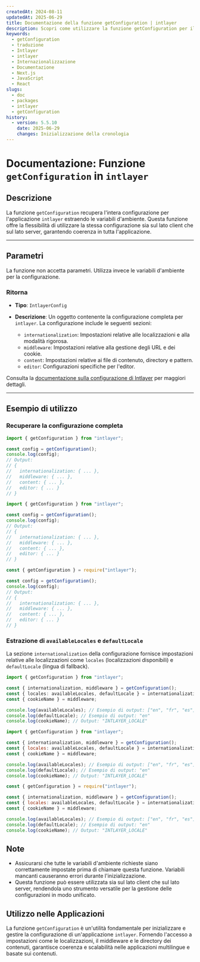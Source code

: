 ```yaml
---
createdAt: 2024-08-11
updatedAt: 2025-06-29
title: Documentazione della funzione getConfiguration | intlayer
description: Scopri come utilizzare la funzione getConfiguration per il pacchetto intlayer
keywords:
  - getConfiguration
  - traduzione
  - Intlayer
  - intlayer
  - Internazionalizzazione
  - Documentazione
  - Next.js
  - JavaScript
  - React
slugs:
  - doc
  - packages
  - intlayer
  - getConfiguration
history:
  - version: 5.5.10
    date: 2025-06-29
    changes: Inizializzazione della cronologia
---
```


# Documentazione: Funzione `getConfiguration` in `intlayer`

## Descrizione

La funzione `getConfiguration` recupera l'intera configurazione per l'applicazione `intlayer` estraendo le variabili d'ambiente. Questa funzione offre la flessibilità di utilizzare la stessa configurazione sia sul lato client che sul lato server, garantendo coerenza in tutta l'applicazione.

---

## Parametri

La funzione non accetta parametri. Utilizza invece le variabili d'ambiente per la configurazione.

### Ritorna

- **Tipo**: `IntlayerConfig`
- **Descrizione**: Un oggetto contenente la configurazione completa per `intlayer`. La configurazione include le seguenti sezioni:

  - `internationalization`: Impostazioni relative alle localizzazioni e alla modalità rigorosa.
  - `middleware`: Impostazioni relative alla gestione degli URL e dei cookie.
  - `content`: Impostazioni relative ai file di contenuto, directory e pattern.
  - `editor`: Configurazioni specifiche per l'editor.

Consulta la [documentazione sulla configurazione di Intlayer](https://github.com/aymericzip/intlayer/blob/main/docs/docs/it/configuration.md) per maggiori dettagli.

---

## Esempio di utilizzo

### Recuperare la configurazione completa

```typescript codeFormat="typescript"
import { getConfiguration } from "intlayer";

const config = getConfiguration();
console.log(config);
// Output:
// {
//   internationalization: { ... },
//   middleware: { ... },
//   content: { ... },
//   editor: { ... }
// }
```

```javascript codeFormat="esm"
import { getConfiguration } from "intlayer";

const config = getConfiguration();
console.log(config);
// Output:
// {
//   internationalization: { ... },
//   middleware: { ... },
//   content: { ... },
//   editor: { ... }
// }
```

```javascript codeFormat="commonjs"
const { getConfiguration } = require("intlayer");

const config = getConfiguration();
console.log(config);
// Output:
// {
//   internationalization: { ... },
//   middleware: { ... },
//   content: { ... },
//   editor: { ... }
// }
```

### Estrazione di `availableLocales` e `defaultLocale`

La sezione `internationalization` della configurazione fornisce impostazioni relative alle localizzazioni come `locales` (localizzazioni disponibili) e `defaultLocale` (lingua di fallback).

```typescript codeFormat="typescript"
import { getConfiguration } from "intlayer";

const { internationalization, middleware } = getConfiguration();
const { locales: availableLocales, defaultLocale } = internationalization;
const { cookieName } = middleware;

console.log(availableLocales); // Esempio di output: ["en", "fr", "es"]
console.log(defaultLocale); // Esempio di output: "en"
console.log(cookieName); // Output: "INTLAYER_LOCALE"
```

```javascript codeFormat="esm"
import { getConfiguration } from "intlayer";

const { internationalization, middleware } = getConfiguration();
const { locales: availableLocales, defaultLocale } = internationalization;
const { cookieName } = middleware;

console.log(availableLocales); // Esempio di output: ["en", "fr", "es"]
console.log(defaultLocale); // Esempio di output: "en"
console.log(cookieName); // Output: "INTLAYER_LOCALE"
```

```javascript codeFormat="commonjs"
const { getConfiguration } = require("intlayer");

const { internationalization, middleware } = getConfiguration();
const { locales: availableLocales, defaultLocale } = internationalization;
const { cookieName } = middleware;

console.log(availableLocales); // Esempio di output: ["en", "fr", "es"]
console.log(defaultLocale); // Esempio di output: "en"
console.log(cookieName); // Output: "INTLAYER_LOCALE"
```

## Note

- Assicurarsi che tutte le variabili d'ambiente richieste siano correttamente impostate prima di chiamare questa funzione. Variabili mancanti causeranno errori durante l'inizializzazione.
- Questa funzione può essere utilizzata sia sul lato client che sul lato server, rendendola uno strumento versatile per la gestione delle configurazioni in modo unificato.

## Utilizzo nelle Applicazioni

La funzione `getConfiguration` è un'utilità fondamentale per inizializzare e gestire la configurazione di un'applicazione `intlayer`. Fornendo l'accesso a impostazioni come le localizzazioni, il middleware e le directory dei contenuti, garantisce coerenza e scalabilità nelle applicazioni multilingue e basate sui contenuti.
